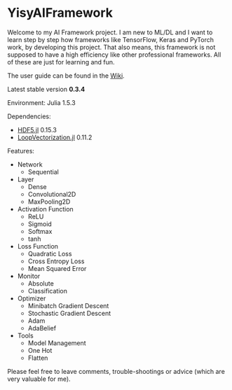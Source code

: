# YisyAIFramework

Welcome to my AI Framework project. I am new to ML/DL and I want to learn step by step how frameworks like TensorFlow, Keras and PyTorch work, by developing this project. That also means, this framework is not supposed to have a high efficiency like other professional frameworks. All of these are just for learning and fun. 

The user guide can be found in the [Wiki](https://github.com/SkyWorld117/YisyAIFramework.jl/wiki/Introduction).

Latest stable version **0.3.4** 

Environment: Julia 1.5.3

Dependencies: 
- [HDF5.jl](https://github.com/JuliaIO/HDF5.jl) 0.15.3
- [LoopVectorization.jl](https://github.com/chriselrod/LoopVectorization.jl) 0.11.2

Features: 

- Network
  - Sequential
- Layer
  - Dense
  - Convolutional2D
  - MaxPooling2D
- Activation Function
  - ReLU
  - Sigmoid
  - Softmax
  - tanh
- Loss Function
  - Quadratic Loss
  - Cross Entropy Loss
  - Mean Squared Error
- Monitor
  - Absolute
  - Classification
- Optimizer
  - Minibatch Gradient Descent
  - Stochastic Gradient Descent
  - Adam
  - AdaBelief
- Tools
  - Model Management
  - One Hot
  - Flatten

Please feel free to leave comments, trouble-shootings or advice (which are very valuable for me). 
